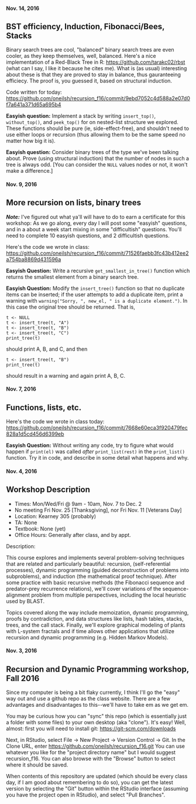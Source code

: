 #### Nov. 14, 2016
## BST efficiency, Induction, Fibonacci/Bees, Stacks

Binary search trees are cool, "balanced" binary search trees are even cooler, as
they keep themselves, well, balanced. Here's a nice implementation of a Red-Black Tree
in R: https://github.com/tarakc02/rbst (what can I say, I like it because he cites me).
What is (as usual) interesting about these is that they are proved to stay in balance,
thus gauranteeing efficiecy. The proof is, you guessed it, based on structural induction. 

Code written for today: https://github.com/oneilsh/recursion_f16/commit/9ebd7052c4d588a2e07d0f7a641a371d65a695b4

**Easyish question:** Implement a stack by writing `insert_top()`, `without_top()`, and `peek_top()` for on  nested-list structure we explored. These functions should be pure (ie, side-effect-free), and
shouldn't need to use either loops or recursion (thus allowing them to be the same speed no matter how big it is).

**Easyish question:** Consider binary trees of the type we've been talking about. Prove (using structural  induction) that the number of nodes in such a tree is always odd. [You can consider the `NULL` values nodes or not, it won't make a difference.]



#### Nov. 9, 2016
## More recursion on lists, binary trees

**_Note:_** I've figured out what ya'll will have to do to earn a certificate for this workshop: As we go along, every day I will post some "easyish" questions, and in a about a week start mixing in some "difficultish" questions. You'll need to complete 10 easyish questions, and 2 difficultish questions.

Here's the code we wrote in class: https://github.com/oneilsh/recursion_f16/commit/71526faebb3fc43b412ee2a754ba8869d431596a

**Easyish Question:** Write a recursive `get_smallest_in_tree()` function which returns the smallest element from a binary search tree.

**Easyish Question:** Modify the `insert_tree()` function so that no duplicate items can be inserted; if the user attempts to add a duplicate item, print a warning with  `warning("Sorry, ", new_el, " is a duplicate element.")`. In this case the original tree should be returned. That is,

```
t <- NULL
t <- insert_tree(t, "A")
t <- insert_tree(t, "B")
t <- insert_tree(t, "C")
print_tree(t)
```

should print A, B, and C, and then 

```
t <- insert_tree(t, "B")
print_tree(t)
```

should result in a warning and again print A, B, C.



#### Nov. 7, 2016
## Functions, lists, etc.

Here's the code we wrote in class today: https://github.com/oneilsh/recursion_f16/commit/7668e60eca3f920479fec828a1d5cd456d6399eb

**Easyish Question:** Without writing any code, try to figure what would happen if `print(el)` was called *after* `print_list(rest)` in the `print_list()` function. Try it in code, and describe in some detail what happens and why.


#### Nov. 4, 2016
## Workshop Description

* Times: Mon/Wed/Fri @ 9am - 10am, Nov. 7 to Dec. 2 
* No meeting Fri Nov. 25 [Thanksgiving], nor Fri Nov. 11 [Veterans Day]
* Location: Kearney 305 (probably)
* TA: None
* Textbook: None (yet)
* Office Hours: Generally after class, and by appt.

Description: 

This course explores and implements several problem-solving techniques that are related and particularly beautiful: recursion, (self-referential processes), dynamic programming (guided deconstruction of problems into subproblems), and induction (the mathematical proof technique). After some practice with basic recursive methods (the Fibonacci sequence and predator-prey recurrence relations), we'll cover variations of the sequence-alignment problem from multiple perspectives, including the local heuristic used by BLAST.

Topics covered along the way include memoization, dynamic programming, proofs by contradiction, and data structures like lists, hash tables, stacks, trees, and the call stack. Finally, we'll explore graphical modeling of plants with L-system fractals and if time allows other applications that utilize recursion and dynamic programming (e.g. Hidden Markov Models).




#### Nov. 3, 2016
## Recursion and Dynamic Programming workshop, Fall 2016

Since my computer is being a bit flaky currently, I think I'll go the "easy" way out and use a github repo as the class website. There are a few advantages and disadvantages to this--we'll have to take em as we get em. 

You may be curious how you can "sync" this repo (which is essentially just a folder with some files) to your own desktop  (aka "clone"). It's easy! Well, almost: first you will need to install git: https://git-scm.com/downloads

Next, in RStudio, select File -> New Project -> Version Control -> Git. In the Clone URL, enter https://github.com/oneilsh/recursion_f16.git You can use whatever you like for the "project directory name" but I would suggest recursion_f16. You can also browse with the "Browse" button to select where it should be saved.

When contents of this repository are updated (which should be every class day, if I am good about remembering to do so), you can get the latest version by selecting the "Git" button within the RStudio interface (assuming you have the project open in RStudio), and select "Pull Branches".
